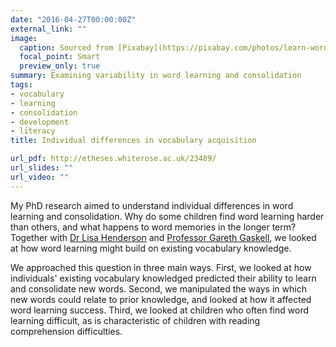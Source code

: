 ```yaml
---
date: "2016-04-27T00:00:00Z"
external_link: ""
image:
  caption: Sourced from [Pixabay](https://pixabay.com/photos/learn-word-scrabble-letters-wooden-1820039/)
  focal_point: Smart
  preview_only: true
summary: Examining variability in word learning and consolidation
tags:
- vocabulary
- learning
- consolidation
- development
- literacy
title: Individual differences in vocabulary acquisition

url_pdf: http://etheses.whiterose.ac.uk/23489/
url_slides: ""
url_video: ""
---
```


My PhD research aimed to understand individual differences in word learning and consolidation. Why do some children find word learning harder than others, and what happens to word memories in the longer term? Together with [Dr Lisa Henderson](https://www.york.ac.uk/psychology/staff/academicstaff/lh/) and [Professor Gareth Gaskell](https://www.york.ac.uk/psychology/staff/academicstaff/mgg5/), we looked at how word learning might build on existing vocabulary knowledge.

We approached this question in three main ways. First, we looked at how individuals' existing vocabulary knowledged predicted their ability to learn and consolidate new words. Second, we manipulated the ways in which new words could relate to prior knowledge, and looked at how it affected word learning success. Third, we looked at children who often find word learning difficult, as is characteristic of children with reading comprehension difficulties. 